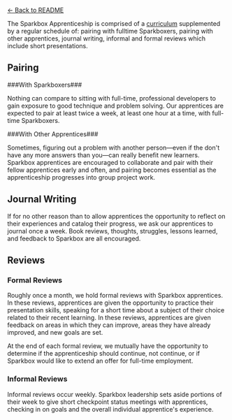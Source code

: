 [← Back to README](/README.md)

The Sparkbox Apprenticeship is comprised of a [curriculum](/index.md) supplemented by a regular schedule of: pairing with fulltime Sparkboxers, pairing with other apprentices, journal writing, informal and formal reviews which include short presentations.

## Pairing 

###With Sparkboxers###

Nothing can compare to sitting with full-time, professional developers to gain exposure to good technique and problem solving. Our apprentices are expected to pair at least twice a week, at least one hour at a time, with full-time Sparkboxers.

###With Other Apprentices###

Sometimes, figuring out a problem with another person—even if the don't have any more answers than you—can really benefit new learners. Sparkbox apprentices are encouraged to collaborate and pair with their fellow apprentices early and often, and pairing becomes essential as the apprenticeship progresses into group project work.

## Journal Writing

If for no other reason than to allow apprentices the opportunity to reflect on their experiences and catalog their progress, we ask our apprentices to journal once a week. Book reviews, thoughts, struggles, lessons learned, and feedback to Sparkbox are all encouraged.

## Reviews
### Formal Reviews
Roughly once a month, we hold formal reviews with Sparkbox apprentices. In these reviews, apprentices are given the opportunity to practice their presentation skills, speaking for a short time about a subject of their choice related to their recent learning. In these reviews, apprentices are given feedback on areas in which they can improve, areas they have already improved, and new goals are set. 

At the end of each formal review, we mutually have the opportunity to determine if the apprenticeship should continue, not continue, or if Sparkbox would like to extend an offer for full-time employment.

### Informal Reviews

Informal reviews occur weekly. Sparkbox leadership sets aside portions of their week to give short checkpoint status meetings with apprentices, checking in on goals and the overall individual apprentice's experience.